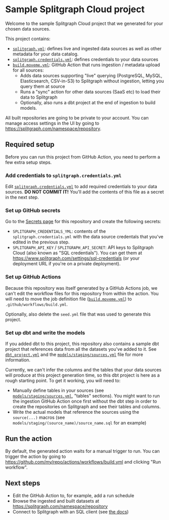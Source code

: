 # Sample Splitgraph Cloud project

Welcome to the sample Splitgraph Cloud project that we generated for your chosen data sources.

This project contains:

  * [`splitgraph.yml`](./splitgraph.yml): defines live and ingested data sources as well as other
    metadata for your data catalog.
  * [`splitgraph.credentials.yml`](./splitgraph.credentials.yml): defines credentials to your 
    data sources
  * [`build.moveme.yml`](./build.moveme.yml): GitHub Action that runs ingestion / metadata upload
    for all sources:
    * Adds data sources supporting "live" querying (PostgreSQL, MySQL, Elasticsearch, CSV-in-S3) to
      Splitgraph without ingestion, letting you query them at source
    * Runs a "sync" action for other data sources (SaaS etc) to load their data to Splitgraph  
    * Optionally, also runs a dbt project at the end of ingestion to build models.
    
All built repositories are going to be private to your account. You can manage access settings in
the UI by going to https://splitgraph.com/namespace/repository. 

## Required setup

Before you can run this project from GitHub Action, you need to perform a few extra setup steps.

### Add credentials to `splitgraph.credentials.yml`

Edit [`splitgraph.credentials.yml`](./splitgraph.credentials.yml) to add required credentials to
your data sources. **DO NOT COMMIT IT!** You'll add the contents of this file as a secret in the
next step.

### Set up GitHub secrets

Go to the [Secrets page](https://github.com/my/repo/settings/secrets/actions/new) for this
repository and create the following secrets:
  
  * `SPLITGRAPH_CREDENTIALS_YML`: contents of the `splitgraph.credentials.yml` with the data source
    credentals that you've edited in the previous step. 
  * `SPLITGRAPH_API_KEY` / `SPLITGRAPH_API_SECRET`: API keys to Splitgraph Cloud (also known as
    "SQL credentials"). You can get them at https://www.splitgraph.com/settings/sql-credentials (or
    your deployment URL if you're on a private deployment).

### Set up GitHub Actions

Because this repository was itself generated by a GitHub Actions job, we can't edit the workflow
files for this repository from within the action. You will need to move the job definition file
([`build.moveme.yml`](./build.moveme.yml)) to `.github/workflows/build.yml`.

Optionally, also delete the `seed.yml` file that was used to generate this project.

### Set up dbt and write the models

If you added dbt to this project, this repository also contains a sample dbt project that references
data from all the datasets you've added to it. See [`dbt_project.yml`](./dbt_project.yml) and the
[`models/staging/sources.yml`](models/staging/sources.yml) file for more information.

Currently, we can't infer the columns and the tables that your data sources will produce at this
project generation time, so this dbt project is here as a rough starting point. To get it working,
you will need to: 
 
* Manually define tables in your sources (see 
  [`models/staging/sources.yml`](models/staging/sources.yml), "tables" sections). You might want
  to run the ingestion GitHub Action once first without the dbt step in order to create the
  repositories on Splitgraph and see their tables and columns.
* Write the actual models that reference the sources using the `source(...)` macros (see 
  `models/staging/(source_name)/source_name.sql` for an example)

## Run the action

By default, the generated action waits for a manual trigger to run. You can trigger the action by
going to https://github.com/my/repo/actions/workflows/build.yml and clicking "Run workflow". 

## Next steps
 
  * Edit the GitHub Action to, for example, add a run schedule
  * Browse the ingested and built datasets at https://splitgraph.com/namespace/repository
  * Connect to Splitgraph with an SQL client (see [the docs](https://www.splitgraph.com/docs/splitgraph-cloud/data-delivery-network)) 
